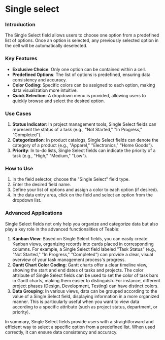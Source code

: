 # Single select

### Introduction

The Single Select field allows users to choose one option from a predefined list of options. Once an option is selected, any previously selected option in the cell will be automatically deselected.

### Key Features

* **Exclusive Choice**: Only one option can be contained within a cell.
* **Predefined Options**: The list of options is predefined, ensuring data consistency and accuracy.
* **Color Coding**: Specific colors can be assigned to each option, making data visualization more intuitive.
* **Quick Selection**: A dropdown menu is provided, allowing users to quickly browse and select the desired option.

### Use Cases

1. **Status Indicator**: In project management tools, Single Select fields can represent the status of a task (e.g., "Not Started," "In Progress," "Completed").
2. **Categorization**: In product catalogs, Single Select fields can denote the category of a product (e.g., "Apparel," "Electronics," "Home Goods").
3. **Priority**: In to-do lists, Single Select fields can indicate the priority of a task (e.g., "High," "Medium," "Low").

### How to Use

1. In the field selector, choose the "Single Select" field type.
2. Enter the desired field name.
3. Define your list of options and assign a color to each option (if desired).
4. In the data entry area, click on the field and select an option from the dropdown list.

### Advanced Applications

Single Select fields not only help you organize and categorize data but also play a key role in the advanced functionalities of Teable:

1. **Kanban View**: Based on Single Select fields, you can easily create Kanban views, organizing records into cards placed in corresponding columns. For example, a Single Select field labeled "Task Status" (e.g., "Not Started," "In Progress," "Completed") can provide a clear, visual overview of your task management process's progress.
2. **Gantt Chart Color Coding**: Gantt charts offer a clear timeline view, showing the start and end dates of tasks and projects. The color attribute of Single Select fields can be used to set the color of task bars in Gantt charts, making them easier to distinguish. For instance, different project phases (Design, Development, Testing) can have distinct colors.
3. **Data Grouping**: In various views, data can be grouped according to the value of a Single Select field, displaying information in a more organized manner. This is particularly useful when you want to view data according to a specific attribute (such as project status, department, or priority).

In summary, Single Select fields provide users with a straightforward and efficient way to select a specific option from a predefined list. When used correctly, it can ensure data consistency and accuracy.
